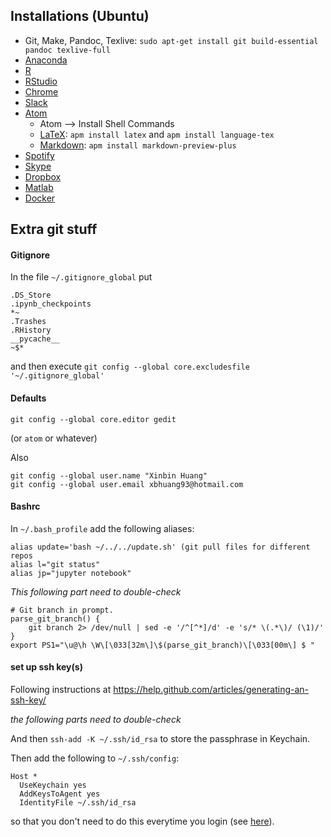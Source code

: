 ## Installations (Ubuntu)
 - Git, Make, Pandoc, Texlive: `sudo apt-get install git build-essential pandoc texlive-full`
 - [Anaconda](https://www.continuum.io/downloads)
 - [R](https://cran.rstudio.com/)
 - [RStudio](https://www.rstudio.com/products/rstudio/download/)
 - [Chrome](https://www.google.ca/chrome/browser/desktop/index.html)
 - [Slack](https://slack.com/downloads/linux)
 - [Atom](https://atom.io/)
   - Atom --> Install Shell Commands
   - [LaTeX](https://atom.io/packages/latex): `apm install latex` and `apm install language-tex`
   - [Markdown](https://atom.io/packages/markdown-preview-plus): `apm install markdown-preview-plus`
 - [Spotify](https://www.spotify.com/ca-en/download/other/)
 - [Skype](https://www.skype.com/en/download-skype/skype-for-computer/)
 - [Dropbox](https://www.dropbox.com/downloading)
 - [Matlab](https://www.mathworks.com/downloads/)
 - [Docker](https://www.docker.com/community-edition#/download)
 

## Extra git stuff

#### Gitignore
In the file `~/.gitignore_global` put

```
.DS_Store
.ipynb_checkpoints
*~
.Trashes
.RHistory
__pycache__
~$*
```

and then execute `git config --global core.excludesfile '~/.gitignore_global'`

#### Defaults

```
git config --global core.editor gedit
```
(or `atom` or whatever) 

Also

```
git config --global user.name "Xinbin Huang"
git config --global user.email xbhuang93@hotmail.com
```

#### Bashrc

In `~/.bash_profile` add the following aliases:

```
alias update='bash ~/../../update.sh' (git pull files for different repos
alias l="git status"
alias jp="jupyter notebook"
```

_This following part need to double-check_
```
# Git branch in prompt.
parse_git_branch() {
    git branch 2> /dev/null | sed -e '/^[^*]/d' -e 's/* \(.*\)/ (\1)/'
}
export PS1="\u@\h \W\[\033[32m\]\$(parse_git_branch)\[\033[00m\] $ "
```

#### set up ssh key(s)

Following instructions at https://help.github.com/articles/generating-an-ssh-key/



_the following parts need to double-check_

And then `ssh-add -K ~/.ssh/id_rsa` to store the passphrase in Keychain.

Then add the following to `~/.ssh/config`:

```
Host *
  UseKeychain yes
  AddKeysToAgent yes
  IdentityFile ~/.ssh/id_rsa
```

so that you don't need to do this everytime you login (see [here](http://apple.stackexchange.com/questions/48502/how-can-i-permanently-add-my-ssh-private-key-to-keychain-so-it-is-automatically)).
